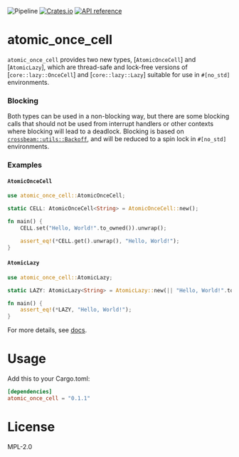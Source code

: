 ![Pipeline](https://github.com/rustne-kretser/atomic_once_cell/actions/workflows/rust.yml/badge.svg)
[![Crates.io](https://img.shields.io/crates/v/atomic_once_cell.svg)](https://crates.io/crates/atomic_once_cell)
[![API reference](https://docs.rs/atomic_once_cell/badge.svg)](https://docs.rs/atomic_once_cell/)

# atomic_once_cell

`atomic_once_cell` provides two new types, [`AtomicOnceCell`] and
[`AtomicLazy`], which are thread-safe and lock-free versions of
[`core::lazy::OnceCell`] and [`core::lazy::Lazy`] suitable for use
in `#[no_std]` environments.

### Blocking

Both types can be used in a non-blocking way, but there are some
blocking calls that should not be used from interrupt handlers or
other contexts where blocking will lead to a deadlock. Blocking is
based on
[`crossbeam::utils::Backoff`](https://docs.rs/crossbeam/latest/crossbeam/utils/struct.Backoff.html),
and will be reduced to a spin lock in `#[no_std]` environments.

### Examples
#### `AtomicOnceCell`

```rust
use atomic_once_cell::AtomicOnceCell;

static CELL: AtomicOnceCell<String> = AtomicOnceCell::new();

fn main() {
    CELL.set("Hello, World!".to_owned()).unwrap();

    assert_eq!(*CELL.get().unwrap(), "Hello, World!");
}
```

#### `AtomicLazy`

```rust
use atomic_once_cell::AtomicLazy;

static LAZY: AtomicLazy<String> = AtomicLazy::new(|| "Hello, World!".to_owned());

fn main() {
    assert_eq!(*LAZY, "Hello, World!");
}
```

For more details, see [docs](https://docs.rs/atomic_once_cell/).

# Usage

Add this to your Cargo.toml:

```toml
[dependencies]
atomic_once_cell = "0.1.1"
```

# License

MPL-2.0
